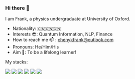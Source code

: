 ### Hi there 👋 
 I am Frank, a physics undergraduate at University of Oxford. 

- Nationality: 🇨🇳🇨🇳🇨🇳
- Interests 😎: Quantum Information, NLP, Finance 
- How to reach me 📫 : chenykfrank@outlook.com
- Pronouns: He/Him/His
- Aim 🙌: To be a lifelong learner!

My stacks:


![](https://img.shields.io/badge/-Pytorch-orange)
![](https://img.shields.io/badge/-Tensorflow-yellowgreen)
![](https://img.shields.io/badge/-Numpy-brightgreen)
![](https://img.shields.io/badge/-Pandas-yellow)
![](https://img.shields.io/badge/-Matplotlib-blue)
![](https://img.shields.io/badge/-C%2B%2B-lightgrey)

